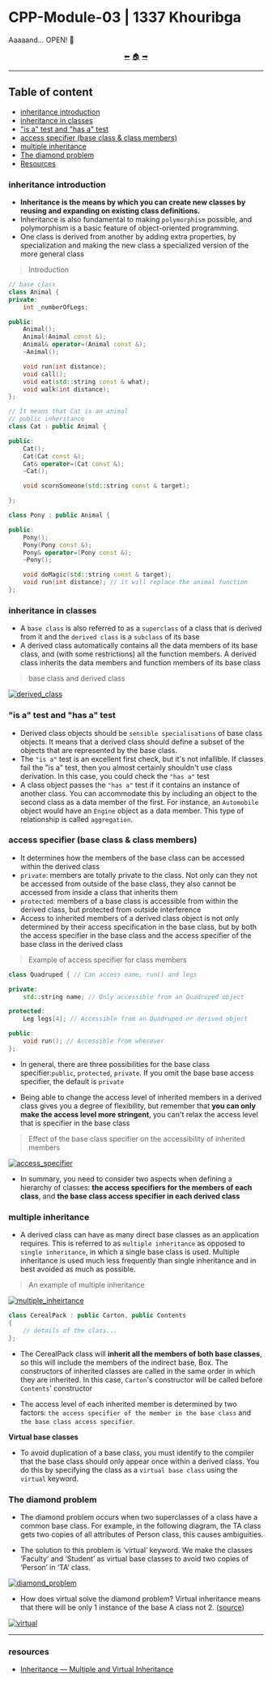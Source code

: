 # CPP-Module-03 | 1337 Khouribga

Aaaaand... OPEN! 👵

<p align="center">
  <a href="https://github.com/achrafelkhnissi/CPP_Modules/tree/master/Module_02">&#11013;</a>
  <a href="https://github.com/achrafelkhnissi/CPP_Modules">&#127968;</a>
  <a href="https://github.com/achrafelkhnissi/CPP_Modules/tree/master/Module_04">&#10145;</a>
</p>

---------------------------------------------

## Table of content
- [inheritance introduction](https://github.com/achrafelkhnissi/CPP-Modules/wiki/Module03#inheritance-introduction)
- [inheritance in classes](https://github.com/achrafelkhnissi/CPP-Modules/wiki/Module03#inheritance-in-classes)
- ["is a" test and "has a" test](https://github.com/achrafelkhnissi/CPP-Modules/wiki/Module03#is-a-test-and-has-a-test)
- [access specifier (base class & class members)](https://github.com/achrafelkhnissi/CPP-Modules/wiki/Module03#access-specifier-base-class--class-members)
- [multiple inheritance](https://github.com/achrafelkhnissi/CPP-Modules/wiki/Module03#multiple-inheritance)
- [The diamond problem](https://github.com/achrafelkhnissi/CPP-Modules/wiki/Module03#the-diamond-problem)
- [Resources](https://github.com/achrafelkhnissi/CPP-Modules/wiki/Module03#resources)


### inheritance introduction

- **Inheritance is the means by which you can create new classes by reusing and expanding on existing class definitions.**
- Inheritance is also fundamental to making ```polymorphism``` possible, and polymorphism is a basic feature of object-oriented programming.
- One class is derived from another by adding extra properties, by specialization and making the new class a specialized version of the more general class

> Introduction
```C++
// base class
class Animal {
private:
	int _numberOfLegs;

public:
	Animal();
	Animal(Animal const &);
	Animal& operator=(Animal const &);
	~Animal();

	void run(int distance);
	void call();
	void eat(std::string const & what);
	void walk(int distance);
};

// It means that Cat is an animal
// public inheritance
class Cat : public Animal {

public:
	Cat();
	Cat(Cat const &);
	Cat& operator=(Cat const &);
	~Cat();

	void scornSomeone(std::string const & target);

};

class Pony : public Animal {

public:
	Pony();
	Pony(Pony const &);
	Pony& operator=(Pony const &);
	~Pony();

	void doMagic(std::string const & target);
	void run(int distance); // it will replace the animal function
};

```

### inheritance in classes

- A ```base class``` is also referred to as a ```superclass``` of a class that is derived from it and the ```derived class``` is a ```subclass``` of its base
- A derived class automatically contains all the data members of its base class, and (with some restrictions) all the function members. A derived class inherits the data members and function members of its base class

> base class and derived class

[![derived_class](https://cdn.programiz.com/sites/tutorial2program/files/cpp-inheritance.png)](https://github.com/achrafelkhnissi/CPP-Modules/wiki/Module03)

### "is a" test and "has a" test

- Derived class objects should be ```sensible specialisations``` of base class objects. It means that a derived class should define a subset of the objects that are represented by the base class.
- The ```"is a"``` test is an excellent first check, but it's not infallible. If classes fail the "is a" test, then you almost certainly shouldn't use class derivation. In this case, you could check the ```"has a"``` test
- A class object passes the ```"has a"``` test if it contains an instance of another class. You can accommodate this by including an object to the second class as a data member of the first. For instance, an ```Automobile``` object would have an ```Engine``` object as a data member. This type of relationship is called ```aggregation```.

### access specifier (base class & class members)
- It determines how the members of the base class can be accessed within the derived class
- ```private```: members are totally private to the class. Not only can they not be accessed from outside of the base class, they also cannot be accessed from inside a class that inherits them
- ```protected```: members of a base class is accessible from within the derived class, but protected from outside interference
- Access to inherited members of a derived class object is not only determined by their access specification in the base class, but by both the access specifier in the base class and the access specifier of the base class in the derived class

> Example of access specifier for class members

```C++
class Quadruped { // Can access name, run() and legs

private:
	std::string name; // Only accessible from an Quadruped object

protected:
	Leg legs[4]; // Accessible from an Quadruped or derived object

public:
	void run(); // Accessible from wherever
};
```

- In general, there are three possibilities for the base class specifier:```public```, ```protected```, ```private```. If you omit the base base access specifier, the default is ```private```

- Being able to change the access level of inherited members in a derived class gives you a degree of flexibility, but remember that **you can only make the access level more stringent**, you can't relax the access level that is specifier in the base class

> Effect of the base class specifier on the accessibility of inherited members

[![access_specifier](https://prepinsta.com/wp-content/uploads/2022/03/Access-Specifiers-in-C.png)](https://github.com/achrafelkhnissi/CPP-Modules/wiki/Module03)

- In summary, you need to consider two aspects when defining a hierarchy of classes: **the access specifiers for the members of each class**, and **the base class access specifier in each derived class**

### multiple inheritance

- A derived class can have as many direct base classes as an application requires. This is referred to as ```multiple inheritance``` as opposed to ```single inheritance```, in which a single base class is used. Multiple inheritance is used much less frequently than single inheritance and in best avoided as much as possible.

> An example of multiple inheritance

[![multiple_inheirtance](https://i.stack.imgur.com/nVxgj.png)](https://github.com/achrafelkhnissi/CPP-Modules/wiki/Module03)

```C++
class CerealPack : public Carton, public Contents
{
	// details of the class...
};
```

- The CerealPack class will **inherit all the members of both base classes**, so this will include the members of the indirect base, Box. The constructors of inherited classes are called in the same order in which they are inherited. In this case, ```Carton```'s constructor will be called before ```Contents```' constructor

- The access level of each inherited member is determined by two factors: ```the access specifier of the member in the base class``` and ```the base class access specifier```.

**Virtual base classes**

- To avoid duplication of a base class, you must identify to the compiler that the base class should only appear once within a derived class. You do this by specifying the class as a ```virtual base class``` using the ```virtual``` keyword.

### The diamond problem

- The diamond problem occurs when two superclasses of a class have a common base class. For example, in the following diagram, the TA class gets two copies of all attributes of Person class, this causes ambiguities.

- The solution to this problem is ‘virtual’ keyword. We make the classes ‘Faculty’ and ‘Student’ as virtual base classes to avoid two copies of ‘Person’ in ‘TA’ class.

[![diamond_problem](https://github.com/achrafelkhnissi/CPP-Modules/blob/main/images/diamond_problem.png)](https://github.com/achrafelkhnissi/CPP-Modules/wiki/Module03)

- How does virtual solve the diamond problem? Virtual inheritance means that there will be only 1 instance of the base A class not 2. ([source](https://stackoverflow.com/questions/2659116/how-does-virtual-inheritance-solve-the-diamond-multiple-inheritance-ambiguit))

[![virtual](https://github.com/achrafelkhnissi/CPP-Modules/blob/main/images/virtual.png)](https://github.com/achrafelkhnissi/CPP-Modules/wiki/Module03)

---
### resources
- [Inheritance — Multiple and Virtual Inheritance](https://isocpp.org/wiki/faq/multiple-inheritance)
